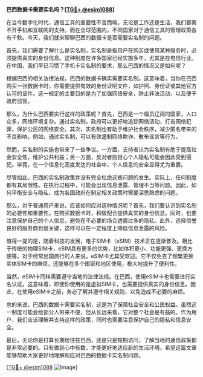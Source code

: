 **巴西数据卡需要实名吗？[[TG💪+ @esim1088](https://t.me/s/esim1088)]**

在当今数字化时代，通信工具的重要性不言而喻。无论是工作还是生活，我们都离不开手机和互联网的支持。而在全球范围内，不同国家对于通信工具的管理政策各有千秋。今天，我们就来聊聊巴西的数据卡是否需要实名制的问题。

首先，我们需要了解什么是实名制。实名制是指用户在购买或使用某种服务时，必须提供真实的身份信息。这种制度在许多国家已经实施多年，尤其是在电信行业。在中国，我们早已习惯了手机卡实名制的要求，那么巴西的情况又是如何呢？

根据巴西的相关法律法规，巴西的数据卡确实需要实名制。这意味着，当你在巴西购买一张数据卡时，你需要提供有效的身份证明文件，如护照、身份证或其他官方认可的证件。这一规定的主要目的是为了加强网络安全，防止非法活动，以及便于政府监管。

那么，为什么巴西要实行这样的政策呢？首先，巴西是一个幅员辽阔的国家，人口众多，网络环境复杂。通过实名制，政府可以更好地追踪网络活动，打击网络犯罪，保护公民的网络安全。其次，实名制也有助于维护社会秩序，减少匿名带来的不良影响。例如，通过实名制，可以有效遏制网络欺诈、散布谣言等行为。

然而，实名制的实施也带来了一些争议。一方面，支持者认为实名制有助于提高社会安全性，维护公共利益；另一方面，反对者则担心个人隐私可能会因此受到侵犯。毕竟，在一个信息化高度发达的社会中，个人信息的安全显得尤为重要。

尽管如此，巴西的实名制政策并没有完全杜绝这些问题的发生。实际上，任何制度都有其局限性。在执行过程中，可能会出现信息泄露、管理不当等问题。因此，如何平衡安全与隐私，成为各国政府在制定相关政策时需要深思熟虑的问题。

那么，对于普通用户来说，应该如何应对这种情况呢？首先，我们要认识到实名制的必要性和重要性。在购买数据卡时，积极配合提供真实的身份信息。同时，也要注意保护自己的个人信息，避免在不必要的场合透露过多的隐私。此外，选择信誉良好的服务商也很关键，这样可以在一定程度上降低信息泄露的风险。

值得一提的是，随着科技的发展，电子SIM卡（eSIM）技术正在逐渐普及。相比于传统的物理SIM卡，eSIM具有更多的优势，比如体积更小、功能更强、更换方便等。对于经常出国旅行的人来说，eSIM卡尤其受欢迎。它不仅免去了频繁更换实体SIM卡的麻烦，还能够在多个国家和地区使用，极大地提升了便利性。

当然，eSIM卡同样需要遵守当地的法律法规。在巴西，使用eSIM卡也需要进行实名认证。这意味着，即使你使用的是虚拟SIM卡，也需要提供真实的身份信息。因此，在使用eSIM卡之前，务必了解并遵守相关规则，以免造成不必要的麻烦。

总的来说，巴西的数据卡需要实名制，这是为了保障社会安全和公民权益。虽然这一制度可能会给部分人带来不便，但从长远来看，它对整个社会是有益的。作为用户，我们应该理解并支持这样的政策，同时也需要注意保护自己的隐私和信息安全。

最后，无论你是打算长期居住在巴西，还是只是短期访问，了解当地的通信政策都是非常必要的。只有做到心中有数，才能更好地适应新的生活环境。希望这篇文章能够帮助大家更好地理解和应对巴西的数据卡实名制问题。

[[TG💪+ @esim1088](https://t.me/s/esim1088) ![Image](https://i.postimg.cc/4NQfJmqS/Snipaste-2025-05-13-00-14-12.png)]